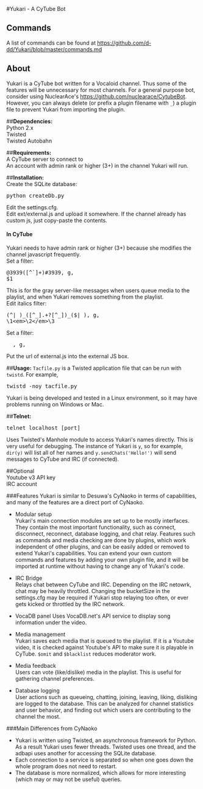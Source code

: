#Yukari - A CyTube Bot
## Commands
A list of commands can be found at https://github.com/d-dd/Yukari/blob/master/commands.md
## About
Yukari is a CyTube bot written for a Vocaloid channel. Thus some of the features will be unnecessary for most channels.
For a general purpose bot, consider using NuclearAce's https://github.com/nuclearace/CytubeBot.
However, you can always delete (or prefix a plugin filename with `_`) a plugin file to prevent Yukari from importing the plugin.


##**Dependencies:**  
Python 2.x  
Twisted  
Twisted Autobahn

##**Requirements:**  
A CyTube server to connect to   
An account with admin rank or higher (3+) in the channel Yukari will run.

##**Installation:**  
Create the SQLite database:
<pre>python createDb.py</pre>
Edit the settings.cfg.  
Edit ext/external.js and upload it somewhere. If the channel already has custom js, just copy-paste the contents.

#### In CyTube
Yukari needs to have admin rank or higher (3+) because she modifies the channel javascript frequently.  
Set a filter: <pre>@3939([^`]+)#3939, g, <span class="server-whisper">$1</span></pre>  

This is for the gray server-like messages when users queue media to the playlist, and when Yukari removes something from the playlist.  
Edit italics filter: <pre>(^| )\_([^\_].+?[^\_])\_($| ), g, \\1\<em\>\\2\</em\>\\3</pre>
Set a filter: <pre>__, g, _</pre>

Put the url of external.js into the external JS box.

##**Usage:**
`Tacfile.py` is a Twisted application file that can be run with `twistd`.
For example, <pre>twistd -noy tacfile.py</pre>
Yukari is being developed and tested in a Linux environment, so it may have problems running on Windows or Mac.

##**Telnet:**  
<pre>telnet localhost [port]</pre>
Uses Twisted's Manhole module to access Yukari's names directly.
This is very useful for debugging. The instance of Yukari is `y`, so for example, `dir(y)` will list all of her names and `y.sendChats('Hello!')` will send messages to CyTube and IRC (if connected).

##Optional  
Youtube v3 API key  
IRC account

###Features
Yukari is similar to Desuwa's CyNaoko in terms of capabilities, and many of the features are a direct port of CyNaoko.  

- Modular setup  
Yukari's main connection modules are set up to be mostly interfaces. They contain the most important functionality, such as connect, disconnect, reconnect, database logging, and chat relay. Features such as commands and media checking are done by plugins, which work independent of other plugins, and can be easily added or removed to extend Yukari's capabilities. You can extend your own custom commands and features by adding your own plugin file, and it will be imported at runtime without having to change any of Yukari's code.

- IRC Bridge  
Relays chat between CyTube and IRC. Depending on the IRC netowrk, chat may be heavily throttled. Changing the bucketSize in the settings.cfg may be required if Yukari stop relaying too often, or ever gets kicked or throttled by the IRC network.

- VocaDB panel
Uses VocaDB.net's API service to display song information under the video.

- Media management  
Yukari saves each media that is queued to the playlist. If it is a Youtube video, it is checked against Youtube's API to make sure it is playable in CyTube. `$omit` and `$blacklist` reduces moderator work.

- Media feedback  
Users can vote (like/dislike) media in the playlist. This is useful for gathering channel preferences.

- Database logging  
User actions such as queueing, chatting, joining, leaving, liking, disliking are logged to the database. This can be analyzed for channel statistics and user behavior, and finding out which users are contributing to the channel the most.

###Main Differences from CyNaoko
- Yukari is written using Twisted, an asynchronous framework for Python. As a result Yukari uses fewer threads. Twisted uses one thread, and the adbapi uses another for accessing the SQLite database. 
- Each connection to a service is separated so when one goes down the whole program does not need to restart.  
- The database is more normalized, which allows for more interesting (which may or may not be useful) queries.

